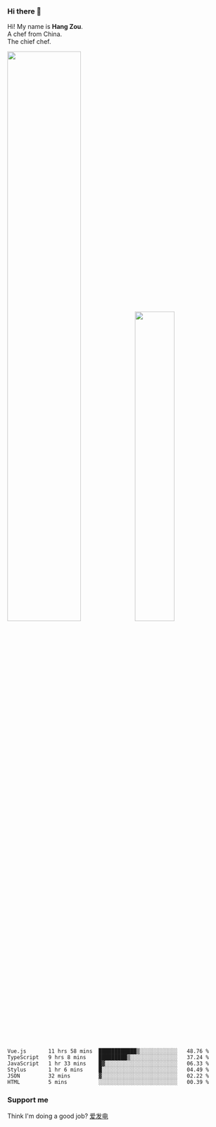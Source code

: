### Hi there 👋

Hi! My name is **Hang Zou**.  
A chef from China.  
The chief chef.

<img align="" width="57.5%" src="https://github-readme-stats.vercel.app/api?username=zouhangwithsweet&hide_title=true&hide_border=true&show_icons=true&include_all_commits=true&line_height=21" /><img align="" width="42.4%" src="https://github-readme-stats.vercel.app/api/top-langs/?username=zouhangwithsweet&hide_title=true&hide_border=true&layout=compact" />

<!--START_SECTION:waka-->

```text
Vue.js       11 hrs 58 mins  ████████████▒░░░░░░░░░░░░   48.76 %
TypeScript   9 hrs 8 mins    █████████▒░░░░░░░░░░░░░░░   37.24 %
JavaScript   1 hr 33 mins    █▓░░░░░░░░░░░░░░░░░░░░░░░   06.33 %
Stylus       1 hr 6 mins     █░░░░░░░░░░░░░░░░░░░░░░░░   04.49 %
JSON         32 mins         ▓░░░░░░░░░░░░░░░░░░░░░░░░   02.22 %
HTML         5 mins          ░░░░░░░░░░░░░░░░░░░░░░░░░   00.39 %
```

<!--END_SECTION:waka-->

### Support me

Think I'm doing a good job? [爱发电](https://afdian.net/@zouhangsweet)
